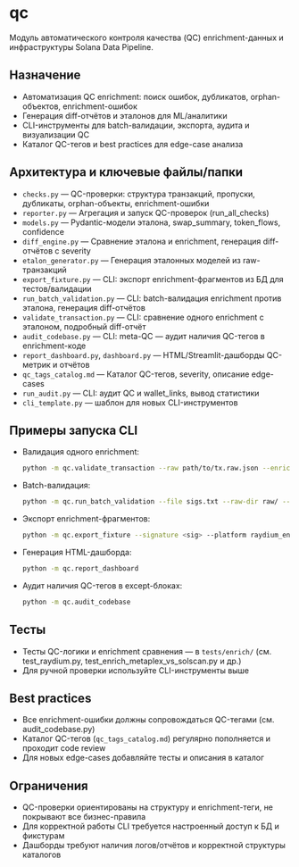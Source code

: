# qc

Модуль автоматического контроля качества (QC) enrichment-данных и инфраструктуры Solana Data Pipeline.

## Назначение
- Автоматизация QC enrichment: поиск ошибок, дубликатов, orphan-объектов, enrichment-ошибок
- Генерация diff-отчётов и эталонов для ML/аналитики
- CLI-инструменты для batch-валидации, экспорта, аудита и визуализации QC
- Каталог QC-тегов и best practices для edge-case анализа

## Архитектура и ключевые файлы/папки
- `checks.py` — QC-проверки: структура транзакций, пропуски, дубликаты, orphan-объекты, enrichment-ошибки
- `reporter.py` — Агрегация и запуск QC-проверок (run_all_checks)
- `models.py` — Pydantic-модели эталона, swap_summary, token_flows, confidence
- `diff_engine.py` — Сравнение эталона и enrichment, генерация diff-отчётов с severity
- `etalon_generator.py` — Генерация эталонных моделей из raw-транзакций
- `export_fixture.py` — CLI: экспорт enrichment-фрагментов из БД для тестов/валидации
- `run_batch_validation.py` — CLI: batch-валидация enrichment против эталона, генерация diff-отчётов
- `validate_transaction.py` — CLI: сравнение одного enrichment с эталоном, подробный diff-отчёт
- `audit_codebase.py` — CLI: meta-QC — аудит наличия QC-тегов в enrichment-коде
- `report_dashboard.py`, `dashboard.py` — HTML/Streamlit-дашборды QC-метрик и отчётов
- `qc_tags_catalog.md` — Каталог QC-тегов, severity, описание edge-cases
- `run_audit.py` — CLI: аудит QC и wallet_links, вывод статистики
- `cli_template.py` — шаблон для новых CLI-инструментов

## Примеры запуска CLI
- Валидация одного enrichment:
  ```bash
  python -m qc.validate_transaction --raw path/to/tx.raw.json --enrich path/to/tx.enrich.json
  ```
- Batch-валидация:
  ```bash
  python -m qc.run_batch_validation --file sigs.txt --raw-dir raw/ --enrich-dir enrich/ --out-dir diffs/
  ```
- Экспорт enrichment-фрагментов:
  ```bash
  python -m qc.export_fixture --signature <sig> --platform raydium_enrich --output-dir out/
  ```
- Генерация HTML-дашборда:
  ```bash
  python -m qc.report_dashboard
  ```
- Аудит наличия QC-тегов в except-блоках:
  ```bash
  python -m qc.audit_codebase
  ```

## Тесты
- Тесты QC-логики и enrichment сравнения — в `tests/enrich/` (см. test_raydium.py, test_enrich_metaplex_vs_solscan.py и др.)
- Для ручной проверки используйте CLI-инструменты выше

## Best practices
- Все enrichment-ошибки должны сопровождаться QC-тегами (см. audit_codebase.py)
- Каталог QC-тегов (`qc_tags_catalog.md`) регулярно пополняется и проходит code review
- Для новых edge-cases добавляйте тесты и описания в каталог

## Ограничения
- QC-проверки ориентированы на структуру и enrichment-теги, не покрывают все бизнес-правила
- Для корректной работы CLI требуется настроенный доступ к БД и фикстурам
- Дашборды требуют наличия логов/отчётов и корректной структуры каталогов 